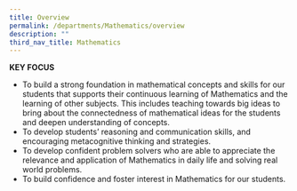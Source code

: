 ```yaml
---
title: Overview
permalink: /departments/Mathematics/overview
description: ""
third_nav_title: Mathematics
---
```

**KEY FOCUS**

* To build a strong foundation in mathematical concepts and skills for our students that supports their continuous learning of Mathematics and the learning of other subjects. This includes teaching towards big ideas to bring about the connectedness of mathematical ideas for the students and deepen understanding of concepts.
* To develop students’ reasoning and communication skills, and encouraging metacognitive thinking and strategies.
* To develop confident problem solvers who are able to appreciate the relevance and application of Mathematics in daily life and solving real world problems.
* To build confidence and foster interest in Mathematics for our students.
